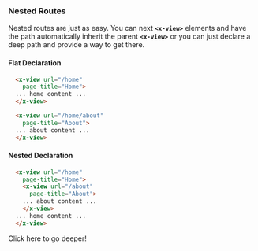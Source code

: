 ### Nested Routes

Nested routes are just as easy. You can next **`<x-view>`** elements and have the path automatically inherit the parent **`<x-view>`** or you can just declare a deep path and provide a way to get there.

#### Flat Declaration

````html
  <x-view url="/home"
    page-title="Home">
  ... home content ...
  </x-view>

  <x-view url="/home/about"
    page-title="About">
  ... about content ...
  </x-view>
````

#### Nested Declaration

````html
  <x-view url="/home"
    page-title="Home">
    <x-view url="/about"
      page-title="About">
    ... about content ...
    </x-view>
  ... home content ...
  </x-view>
````  
 
<x-link href="/navigation/static/nesting/deep"
  custom="button" anchor-class="btn btn-info text-white">
  <i class="ri-treasure-map-fill"></i>
  Click here to go deeper!
</x-link>
